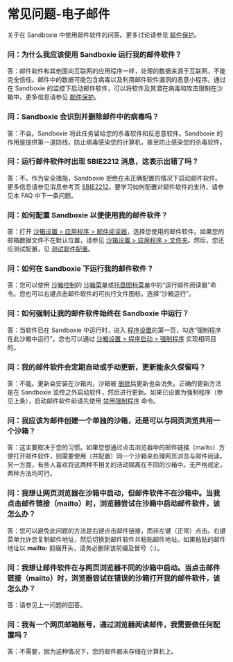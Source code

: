 # 常见问题-电子邮件

关于在 Sandboxie 中使用邮件软件的问答。更多讨论请参见 [邮件保护](EmailProtection.md)。

### 问：为什么我应该使用 Sandboxie 运行我的邮件软件？

答：邮件软件和其他面向互联网的应用程序一样，处理的数据来源于互联网，不能完全信任。邮件中的数据可能包含病毒以及利用邮件软件漏洞的恶意小程序。通过在 Sandboxie 的监控下启动邮件软件，可以将软件及其潜在病毒和攻击限制在沙箱中。更多信息请参见 [邮件保护](EmailProtection.md)。

### 问：Sandboxie 会识别并删除邮件中的病毒吗？

答：不会。Sandboxie 将此任务留给您的杀毒软件和反恶意软件。Sandboxie 的作用是提供第一道防线，防止病毒感染您的计算机，甚至防止感染您的杀毒软件。

### 问：运行邮件软件时出现 SBIE2212 消息，这表示出错了吗？

答：不。作为安全措施，Sandboxie 拒绝在未正确配置的情况下启动邮件软件。更多信息请参见消息参考页 [SBIE2212](SBIE2212.md)。要学习如何配置对邮件软件的支持，请参见本 FAQ 中下一条问题。

### 问：如何配置 Sandboxie 以便使用我的邮件软件？

答：打开 [沙箱设置 > 应用程序 > 邮件阅读器](ApplicationsSettings.md#email-reader)，选择您使用的邮件软件。如果您的邮箱数据文件不在默认位置，请参见 [沙箱设置 > 应用程序 > 文件夹](ApplicationsSettings.md#folders)。然后，您还应测试配置，见 [测试邮件配置](TestEmailConfiguration.md)。

### 问：如何在 Sandboxie 下运行我的邮件软件？

答：您可以使用 [沙箱控制](SandboxieControl.md)的 [沙箱菜单](SandboxMenu.md)或[托盘图标菜单](TrayIconMenu.md)中的“运行邮件阅读器”命令。您也可以右键点击邮件软件的可执行文件图标，选择“沙箱运行”。

### 问：如何强制让我的邮件软件始终在 Sandboxie 中运行？

答：当软件已在 Sandboxie 中运行时，进入 [程序设置](ProgramSettings.md#page-1)的第一页，勾选“强制程序在此沙箱中运行”。您也可以通过 [沙箱设置 > 程序启动 > 强制程序](ProgramStartSettings.md#forced-programs) 实现相同目的。

### 问：我的邮件软件会定期自动或手动更新，更新能永久保留吗？

答：不能。更新会安装在沙箱内，沙箱被 [删除](DeleteSandbox.md)后更新也会消失。正确的更新方法是在 Sandboxie 监控之外启动软件，然后进行更新。如果已设置为强制程序（参见上条），启动邮件软件前请先使用 [禁用强制程序](FileMenu.md#disable-forced-programs) 命令。

### 问：我应该为邮件创建一个单独的沙箱，还是可以与网页浏览共用一个沙箱？

答：这主要取决于您的习惯。如果您想通过点击浏览器中的邮件链接（mailto）方便打开邮件软件，则需要使用（并配置）同一个沙箱来处理网页浏览与邮件阅读。另一方面，有些人喜欢将这两种不相关的活动隔离在不同的沙箱中。无严格规定，两种方法均可行。

### 问：我想让网页浏览器在沙箱中启动，但邮件软件不在沙箱中。当我点击邮件链接（mailto）时，浏览器尝试在沙箱中启动邮件软件，该怎么办？

答：您可以避免此问题的方法是右键点击邮件链接，而非左键（正常）点击。右键菜单允许您复制邮件地址，然后切换到邮件软件并粘贴邮件地址。如果粘贴的邮件地址以 **mailto:** 前缀开头，请务必删除该前缀及冒号（:）。

### 问：我想让邮件软件在与网页浏览器不同的沙箱中启动。当点击邮件链接（mailto）时，浏览器尝试在错误的沙箱打开我的邮件软件，该怎么办？

答：请参见上一问题的回答。

### 问：我有一个网页邮箱账号，通过浏览器阅读邮件，我需要做任何配置吗？

答：不需要，因为这种情况下，您的邮件都未存储在计算机上。
